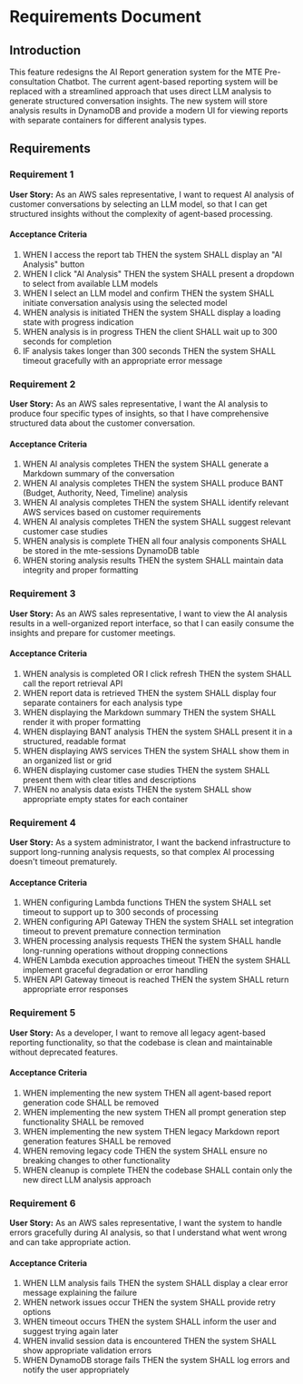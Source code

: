 # Requirements Document

## Introduction

This feature redesigns the AI Report generation system for the MTE Pre-consultation Chatbot. The current agent-based reporting system will be replaced with a streamlined approach that uses direct LLM analysis to generate structured conversation insights. The new system will store analysis results in DynamoDB and provide a modern UI for viewing reports with separate containers for different analysis types.

## Requirements

### Requirement 1

**User Story:** As an AWS sales representative, I want to request AI analysis of customer conversations by selecting an LLM model, so that I can get structured insights without the complexity of agent-based processing.

#### Acceptance Criteria

1. WHEN I access the report tab THEN the system SHALL display an "AI Analysis" button
2. WHEN I click "AI Analysis" THEN the system SHALL present a dropdown to select from available LLM models
3. WHEN I select an LLM model and confirm THEN the system SHALL initiate conversation analysis using the selected model
4. WHEN analysis is initiated THEN the system SHALL display a loading state with progress indication
5. WHEN analysis is in progress THEN the client SHALL wait up to 300 seconds for completion
6. IF analysis takes longer than 300 seconds THEN the system SHALL timeout gracefully with an appropriate error message

### Requirement 2

**User Story:** As an AWS sales representative, I want the AI analysis to produce four specific types of insights, so that I have comprehensive structured data about the customer conversation.

#### Acceptance Criteria

1. WHEN AI analysis completes THEN the system SHALL generate a Markdown summary of the conversation
2. WHEN AI analysis completes THEN the system SHALL produce BANT (Budget, Authority, Need, Timeline) analysis
3. WHEN AI analysis completes THEN the system SHALL identify relevant AWS services based on customer requirements
4. WHEN AI analysis completes THEN the system SHALL suggest relevant customer case studies
5. WHEN analysis is complete THEN all four analysis components SHALL be stored in the mte-sessions DynamoDB table
6. WHEN storing analysis results THEN the system SHALL maintain data integrity and proper formatting

### Requirement 3

**User Story:** As an AWS sales representative, I want to view the AI analysis results in a well-organized report interface, so that I can easily consume the insights and prepare for customer meetings.

#### Acceptance Criteria

1. WHEN analysis is completed OR I click refresh THEN the system SHALL call the report retrieval API
2. WHEN report data is retrieved THEN the system SHALL display four separate containers for each analysis type
3. WHEN displaying the Markdown summary THEN the system SHALL render it with proper formatting
4. WHEN displaying BANT analysis THEN the system SHALL present it in a structured, readable format
5. WHEN displaying AWS services THEN the system SHALL show them in an organized list or grid
6. WHEN displaying customer case studies THEN the system SHALL present them with clear titles and descriptions
7. WHEN no analysis data exists THEN the system SHALL show appropriate empty states for each container

### Requirement 4

**User Story:** As a system administrator, I want the backend infrastructure to support long-running analysis requests, so that complex AI processing doesn't timeout prematurely.

#### Acceptance Criteria

1. WHEN configuring Lambda functions THEN the system SHALL set timeout to support up to 300 seconds of processing
2. WHEN configuring API Gateway THEN the system SHALL set integration timeout to prevent premature connection termination
3. WHEN processing analysis requests THEN the system SHALL handle long-running operations without dropping connections
4. WHEN Lambda execution approaches timeout THEN the system SHALL implement graceful degradation or error handling
5. WHEN API Gateway timeout is reached THEN the system SHALL return appropriate error responses

### Requirement 5

**User Story:** As a developer, I want to remove all legacy agent-based reporting functionality, so that the codebase is clean and maintainable without deprecated features.

#### Acceptance Criteria

1. WHEN implementing the new system THEN all agent-based report generation code SHALL be removed
2. WHEN implementing the new system THEN all prompt generation step functionality SHALL be removed
3. WHEN implementing the new system THEN legacy Markdown report generation features SHALL be removed
4. WHEN removing legacy code THEN the system SHALL ensure no breaking changes to other functionality
5. WHEN cleanup is complete THEN the codebase SHALL contain only the new direct LLM analysis approach

### Requirement 6

**User Story:** As an AWS sales representative, I want the system to handle errors gracefully during AI analysis, so that I understand what went wrong and can take appropriate action.

#### Acceptance Criteria

1. WHEN LLM analysis fails THEN the system SHALL display a clear error message explaining the failure
2. WHEN network issues occur THEN the system SHALL provide retry options
3. WHEN timeout occurs THEN the system SHALL inform the user and suggest trying again later
4. WHEN invalid session data is encountered THEN the system SHALL show appropriate validation errors
5. WHEN DynamoDB storage fails THEN the system SHALL log errors and notify the user appropriately